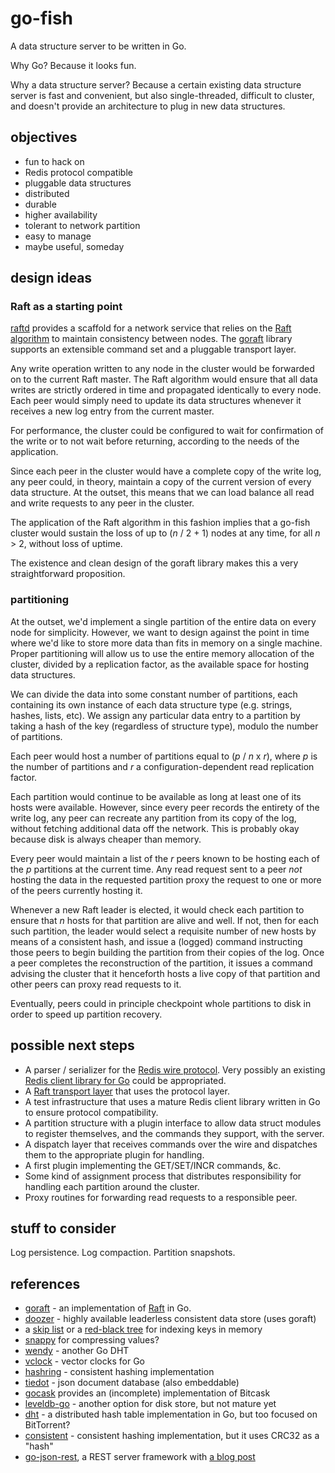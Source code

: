 go-fish
=======

A data structure server to be written in Go.

Why Go? Because it looks fun.

Why a data structure server? Because a certain existing data structure server is fast and convenient, but also single-threaded, difficult to cluster, and doesn't provide an architecture to plug in new data structures.

objectives
----------
* fun to hack on
* Redis protocol compatible
* pluggable data structures
* distributed
* durable
* higher availability
* tolerant to network partition
* easy to manage
* maybe useful, someday

design ideas
------------

### Raft as a starting point ###

[raftd](https://github.com/goraft/raftd) provides a scaffold for a network service that relies on the [Raft algorithm](https://ramcloud.stanford.edu/wiki/download/attachments/11370504/raft.pdf) to maintain consistency between nodes. The [goraft](https://github.com/goraft/raft) library supports an extensible command set and a pluggable transport layer.

Any write operation written to any node in the cluster would be forwarded on to the current Raft master. The Raft algorithm would ensure that all data writes  are strictly ordered in time and propagated identically to every node. Each peer would simply need to update its data structures whenever it receives a new log entry from the current master.

For performance, the cluster could be configured to wait for confirmation of the write or to not wait before returning, according to the needs of the application.

Since each peer in the cluster would have a complete copy of the write log, any peer could, in theory, maintain a copy of the current version of every data structure. At the outset, this means that we can load balance all read and write requests to any peer in the cluster.

The application of the Raft algorithm in this fashion implies that a go-fish cluster would sustain the loss of up to (*n* / 2 + 1) nodes at any time, for all *n* > 2, without loss of uptime.

The existence and clean design of the goraft library makes this a very straightforward proposition.

### partitioning ###

At the outset, we'd implement a single partition of the entire data on every node for simplicity. However, we want to design against the point in time where we'd like to store more data than fits in memory on a single machine. Proper partitioning will allow us to use the entire memory allocation of the cluster, divided by a replication factor, as the available space for hosting data structures.

We can divide the data into some constant number of partitions, each containing its own instance of each data structure type (e.g. strings, hashes, lists, etc). We assign any particular data entry to a partition by taking a hash of the key (regardless of structure type), modulo the number of partitions.

Each peer would host a number of partitions equal to (*p* / *n* x *r*), where *p* is the number of partitions and *r* a configuration-dependent read replication factor.

Each partition would continue to be available as long at least one of its hosts were available. However, since every peer records the entirety of the write log, any peer can recreate any partition from its copy of the log, without fetching additional data off the network. This is probably okay because disk is always cheaper than memory.

Every peer would maintain a list of the *r* peers known to be hosting each of the *p* partitions at the current time. Any read request sent to a peer *not* hosting the data in the requested partition proxy the request to one or more of the peers currently hosting it.

Whenever a new Raft leader is elected, it would check each partition to ensure that *n* hosts for that partition are alive and well. If not, then for each such partition, the leader would select a requisite number of new hosts by means of a consistent hash, and issue a (logged) command instructing those peers to begin building the partition from their copies of the log. Once a peer completes the reconstruction of the partition, it issues a command advising the cluster that it henceforth hosts a live copy of that partition and other peers can proxy read requests to it.

Eventually, peers could in principle checkpoint whole partitions to disk in order to speed up partition recovery.

possible next steps
--------------
* A parser / serializer for the [Redis wire protocol](http://redis.io/topics/protocol). Very possibly an existing [Redis client library for Go](http://redis.io/clients#Go) could be appropriated.
* A [Raft transport layer](https://github.com/goraft/raft/blob/master/http_transporter.go) that uses the protocol layer.
* A test infrastructure that uses a mature Redis client library written in Go to ensure protocol compatibility.
* A partition structure with a plugin interface to allow data struct modules to register themselves, and the commands they support, with the server.
* A dispatch layer that receives commands over the wire and dispatches them to the appropriate plugin for handling.
* A first plugin implementing the GET/SET/INCR commands, &c.
* Some kind of assignment process that distributes responsibility for handling each partition around the cluster.
* Proxy routines for forwarding read requests to a responsible peer.

stuff to consider
-----------------
Log persistence. Log compaction. Partition snapshots.

references
----------
* [goraft](https://github.com/goraft/raft) - an implementation of [Raft](https://ramcloud.stanford.edu/wiki/download/attachments/11370504/raft.pdf) in Go.
* [doozer](https://github.com/ha/doozerd) - highly available leaderless consistent data store (uses goraft)
* a [skip list](https://bitbucket.org/ede/go-skiplist) or a [red-black tree](https://github.com/petar/GoLLRB) for indexing keys in memory
* [snappy](https://code.google.com/p/snappy-go/) for compressing values?
* [wendy](https://github.com/secondbit/wendy/) - another Go DHT
* [vclock](https://labix.org/vclock) - vector clocks for Go
* [hashring](https://github.com/warlockcc/golibs/tree/master/hashring) - consistent hashing implementation
* [tiedot](https://github.com/HouzuoGuo/tiedot) - json document database (also embeddable)
* [gocask](https://code.google.com/p/gocask/) provides an (incomplete) implementation of Bitcask
* [leveldb-go](https://code.google.com/p/leveldb-go/) - another option for disk store, but not mature yet
* [dht](https://github.com/nictuku/dht) - a distributed hash table implementation in Go, but too focused on BitTorrent?
* [consistent](https://github.com/stathat/consistent) - consistent hashing implementation, but it uses CRC32 as a "hash"
* [go-json-rest](https://github.com/ant0ine/go-json-rest), a REST server framework with [a blog post](http://blog.ant0ine.com/typepad/2013/04/introducing-go-json-rest.html)

